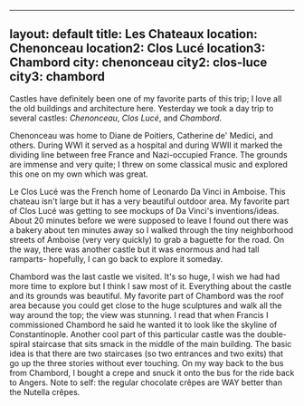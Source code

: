  ---
layout: default
title: Les Chateaux
location: Chenonceau
location2: Clos Lucé
location3: Chambord
city: chenonceau
city2: clos-luce
city3: chambord
---

Castles have definitely been one of my favorite parts of this trip; I love all the old buildings and architecture here. Yesterday we took a day trip to several castles: _Chenonceau_, _Clos Lucé_, and _Chambord_. 

Chenonceau was home to Diane de Poitiers, Catherine de' Medici, and others. During WWI it served as a hospital and during WWII it marked the dividing line between free France and Nazi-occupied France. The grounds are immense and very quite; I threw on some classical music and explored this one on my own which was great.

Le Clos Lucé was the French home of Leonardo Da Vinci in Amboise. This chateau isn't large but it has a very beautiful outdoor area. My favorite part of Clos Lucé was getting to see mockups of Da Vinci's inventions/ideas. About 20 minutes before we were supposed to leave I found out there was a bakery about ten minutes away so I walked through the tiny neighborhood streets of Amboise (very very quickly) to grab a baguette for the road. On the way, there was another castle but it was enormous and had tall ramparts- hopefully, I can go back to explore it someday.

Chambord was the last castle we visited. It's so huge, I wish we had had more time to explore but I think I saw most of it. Everything about the castle and its grounds was beautiful. My favorite part of Chambord was the roof area because you could get close to the huge sculptures and walk all the way around the top; the view was stunning. I read that when Francis I commissioned Chambord he said he wanted it to look like the skyline of Constantinople. Another cool part of this particular castle was the double-spiral staircase that sits smack in the middle of the main building. The basic idea is that there are two staircases (so two entrances and two exits) that go up the three stories without ever touching. On my way back to the bus from Chambord, I bought a crepe and snuck it onto the bus for the ride back to Angers. Note to self: the regular chocolate crêpes are WAY better than the Nutella crêpes.

